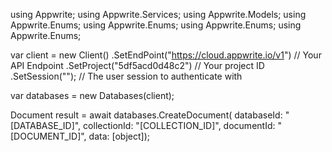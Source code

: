 using Appwrite;
using Appwrite.Services;
using Appwrite.Models;
using Appwrite.Enums;
using Appwrite.Enums;
using Appwrite.Enums;
using Appwrite.Enums;

var client = new Client()
    .SetEndPoint("https://cloud.appwrite.io/v1") // Your API Endpoint
    .SetProject("5df5acd0d48c2") // Your project ID
    .SetSession(""); // The user session to authenticate with

var databases = new Databases(client);

Document result = await databases.CreateDocument(
    databaseId: "[DATABASE_ID]",
    collectionId: "[COLLECTION_ID]",
    documentId: "[DOCUMENT_ID]",
    data: [object]);